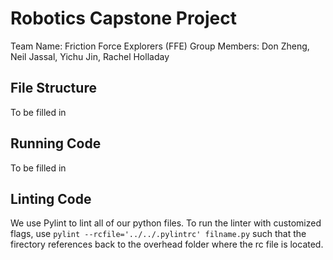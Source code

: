 # Robotics Capstone Project

Team Name: Friction Force Explorers (FFE)
Group Members: Don Zheng, Neil Jassal, Yichu Jin, Rachel Holladay

## File Structure

To be filled in

## Running Code

To be filled in 

## Linting Code

We use Pylint to lint all of our python files. To run the linter with customized flags, use `pylint --rcfile='../../.pylintrc' filname.py` such that the firectory references back to the overhead folder where the rc file is located.
